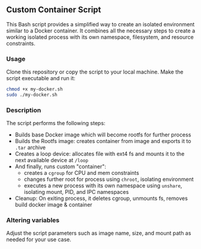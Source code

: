 ## Custom Container Script

This Bash script provides a simplified way to create an isolated environment similar to a Docker container.
It combines all the necessary steps to create a working isolated process with its own namespace, filesystem, and resource constraints.
### Usage

Clone this repository or copy the script to your local machine.
Make the script executable and run it:

```bash
chmod +x my-docker.sh
sudo ./my-docker.sh
```
### Description

The script performs the following steps:

- Builds base Docker image which will become rootfs for further process
- Builds the Rootfs image: creates container from image and exports it to `.tar` archive
- Creates a loop device: allocates file with ext4 fs and mounts it to the next available device at `/loop`
- And finally, runs custom "container":
  - creates a `cgroup` for CPU and mem constraints
  - changes further root for process using `chroot`, isolating environment
  - executes a new process with its own namespace using `unshare`, isolating mount, PID, and IPC namespaces
- Cleanup: On exiting process, it deletes cgroup, unmounts fs, removes build docker image & container

### Altering variables

Adjust the script parameters such as image name, size, and mount path as needed for your use case.
